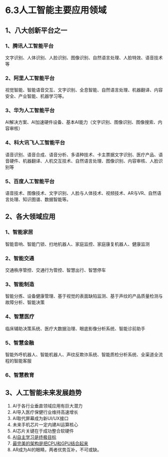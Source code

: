 # 6.3人工智能主要应用领域

## 1、八大创新平台之一

### 1、腾讯人工智能平台

文字识别、人体识别、人脸识别、图像识别、自然语言处理、人脸特效、语音技术等

### 2、阿里人工智能平台

视觉智能、智能语音交互、文字识别、全息智能、自然语言处理、机器翻译、内容安全、产业智能、机器学习等。

### 3、华为人工智能平台

AI解决方案、AI加速硬件设备、基本AI能力（文字识别、图像识别、图像搜索、内容审核）

### 4、科大讯飞人工智能平台

语音识别、语音合成、语音分析、多语种技术、卡主票据文字识别、医疗产品、语音硬件、机器翻译、人机交互技术、自然语言处理、图像识别、内容审核、人脸识别等

### 5、百度人工智能平台

语音技术、图像技术、文字识别、人脸与人体技术、视频技术、AR与VR、自然语言处理、知识图谱、数据智能等。

## 2、各大领域应用

### 1、智能家居

智能音响、智能门锁、扫地机器人、家庭监控、家庭康复机器人、健康监测

### 2、智能交通

交通秩序管控、交通行为管控、智慧出行、智慧停车

### 3、智能制造

智能分拣、设备健康管理、基于视觉的表面缺陷监测、基于声纹的产品质量检测与故障分析、智能决策

### 4、智慧医疗

临床辅助决策系统、医疗大数据治理、眼底影像分析系统、智能诊前助手

### 5、智慧金融

智能外呼机器人、智能机器人、声纹反欺诈系统、智能质检分析系统、全渠道全流程的智能客服

### 6、智慧教育

## 3、人工智能未来发展趋势

1. AI于各行业垂直领域应用有巨大潜力
2. AI导入医疗保健行业维持高速增长
3. AI取代屏幕成为新UI/UX接口
4. 未来手机芯片一定内建AI运算核心
5. AI芯片关键在于成功整合软硬件
6. <u>AI自主学习是终极目标</u>
7. <u>最完美的架构是把CPU和GPU结合起来</u>
8. AR成为AI的眼睛，两者优势互补，不可或缺。